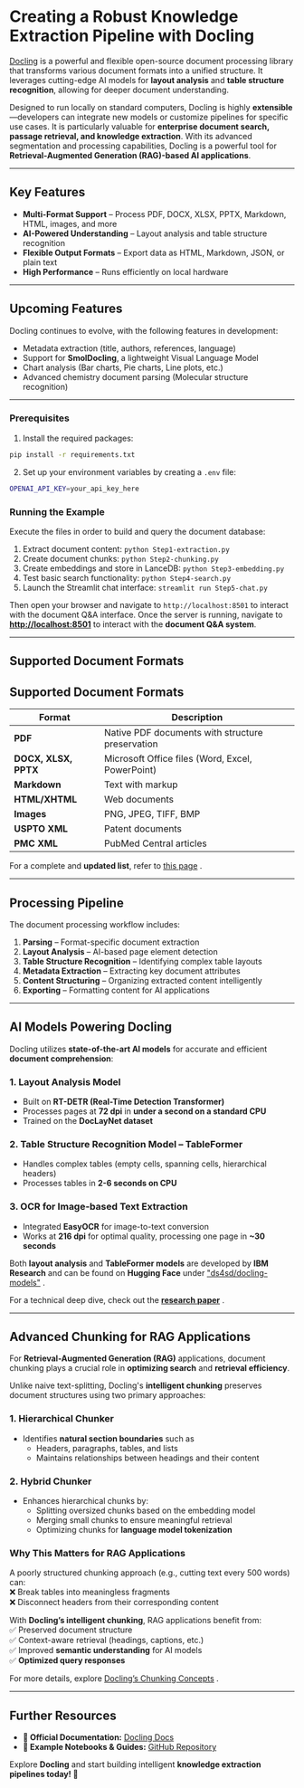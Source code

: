 # **Creating a Robust Knowledge Extraction Pipeline with Docling**  

[Docling](https://github.com/DS4SD/docling) is a powerful and flexible open-source document processing library that transforms various document formats into a unified structure. It leverages cutting-edge AI models for **layout analysis** and **table structure recognition**, allowing for deeper document understanding.  

Designed to run locally on standard computers, Docling is highly **extensible**—developers can integrate new models or customize pipelines for specific use cases. It is particularly valuable for **enterprise document search, passage retrieval, and knowledge extraction**. With its advanced segmentation and processing capabilities, Docling is a powerful tool for **Retrieval-Augmented Generation (RAG)-based AI applications**.  

---

## **Key Features**  
- **Multi-Format Support** – Process PDF, DOCX, XLSX, PPTX, Markdown, HTML, images, and more  
- **AI-Powered Understanding** – Layout analysis and table structure recognition  
- **Flexible Output Formats** – Export data as HTML, Markdown, JSON, or plain text  
- **High Performance** – Runs efficiently on local hardware  

---

## **Upcoming Features**  
Docling continues to evolve, with the following features in development:  
- Metadata extraction (title, authors, references, language)  
- Support for **SmolDocling**, a lightweight Visual Language Model  
- Chart analysis (Bar charts, Pie charts, Line plots, etc.)  
- Advanced chemistry document parsing (Molecular structure recognition)  

---

### Prerequisites

1. Install the required packages:

```bash
pip install -r requirements.txt
```

2. Set up your environment variables by creating a `.env` file:

```bash
OPENAI_API_KEY=your_api_key_here
```

### Running the Example

Execute the files in order to build and query the document database:

1. Extract document content: `python Step1-extraction.py`
2. Create document chunks: `python Step2-chunking.py`
3. Create embeddings and store in LanceDB: `python Step3-embedding.py`
4. Test basic search functionality: `python Step4-search.py`
5. Launch the Streamlit chat interface: `streamlit run Step5-chat.py`

Then open your browser and navigate to `http://localhost:8501` to interact with the document Q&A interface.
Once the server is running, navigate to **[http://localhost:8501](http://localhost:8501/)** to interact with the **document Q&A system**.

----------

## **Supported Document Formats**

## **Supported Document Formats**  

| **Format**             | **Description**                                      |
|------------------------|------------------------------------------------------|
| **PDF**               | Native PDF documents with structure preservation     |
| **DOCX, XLSX, PPTX**  | Microsoft Office files (Word, Excel, PowerPoint)    |
| **Markdown**          | Text with markup                                    |
| **HTML/XHTML**        | Web documents                                      |
| **Images**            | PNG, JPEG, TIFF, BMP                               |
| **USPTO XML**         | Patent documents                                   |
| **PMC XML**           | PubMed Central articles                            |

For a complete and **updated list**, refer to [this page](https://ds4sd.github.io/docling/supported_formats/) .

----------

## **Processing Pipeline**

The document processing workflow includes:

1.  **Parsing** – Format-specific document extraction
2.  **Layout Analysis** – AI-based page element detection
3.  **Table Structure Recognition** – Identifying complex table layouts
4.  **Metadata Extraction** – Extracting key document attributes
5.  **Content Structuring** – Organizing extracted content intelligently
6.  **Exporting** – Formatting content for AI applications

----------

## **AI Models Powering Docling**

Docling utilizes **state-of-the-art AI models** for accurate and efficient **document comprehension**:

### **1. Layout Analysis Model**

-   Built on **RT-DETR (Real-Time Detection Transformer)**
-   Processes pages at **72 dpi** in **under a second on a standard CPU**
-   Trained on the **DocLayNet dataset**

### **2. Table Structure Recognition Model – TableFormer**

-   Handles complex tables (empty cells, spanning cells, hierarchical headers)
-   Processes tables in **2-6 seconds on CPU**

### **3. OCR for Image-based Text Extraction**

-   Integrated **EasyOCR** for image-to-text conversion
-   Works at **216 dpi** for optimal quality, processing one page in **~30 seconds**

Both **layout analysis** and **TableFormer models** are developed by **IBM Research** and can be found on **Hugging Face** under ["ds4sd/docling-models"](https://huggingface.co/ds4sd/docling-models) .

For a technical deep dive, check out the **[research paper](https://arxiv.org/pdf/2408.09869)** .

----------

## **Advanced Chunking for RAG Applications**

For **Retrieval-Augmented Generation (RAG)** applications, document chunking plays a crucial role in **optimizing search** and **retrieval efficiency**.

Unlike naive text-splitting, Docling's **intelligent chunking** preserves document structures using two primary approaches:

### **1. Hierarchical Chunker**

-   Identifies **natural section boundaries** such as
    -   Headers, paragraphs, tables, and lists
    -   Maintains relationships between headings and their content

### **2. Hybrid Chunker**

-   Enhances hierarchical chunks by:
    -   Splitting oversized chunks based on the embedding model
    -   Merging small chunks to ensure meaningful retrieval
    -   Optimizing chunks for **language model tokenization**

### **Why This Matters for RAG Applications**

A poorly structured chunking approach (e.g., cutting text every 500 words) can:  
❌ Break tables into meaningless fragments  
❌ Disconnect headers from their corresponding content

With **Docling’s intelligent chunking**, RAG applications benefit from:  
✅ Preserved document structure  
✅ Context-aware retrieval (headings, captions, etc.)  
✅ Improved **semantic understanding** for AI models  
✅ **Optimized query responses**

For more details, explore [Docling’s Chunking Concepts](https://ds4sd.github.io/docling/concepts/chunking/) .

----------

## **Further Resources**

-   **📖 Official Documentation:** [Docling Docs](https://ds4sd.github.io/docling/)
-   **🔬 Example Notebooks & Guides:** [GitHub Repository](https://github.com/DS4SD/docling)

Explore **Docling** and start building intelligent **knowledge extraction pipelines today! 🚀**